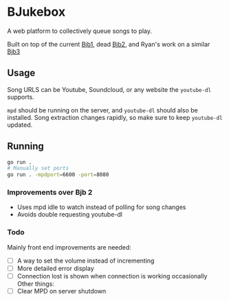 # BJukebox 

A web platform to collectively queue songs to play.

Built on top of the current [Bjb1](https://github.com/ocf/BJukebox), dead [Bjb2](https://github.com/dkess/BJukebox2/blob/master/bjb.py), and Ryan's work on a similar [Bjb3](https://github.com/NotRyan/BJukebox3)

## Usage

Song URLS can be Youtube, Soundcloud, or any website the `youtube-dl` supports.

`mpd` should be running on the server, and `youtube-dl` should also be installed. Song extraction changes rapidly, so make sure to keep `youtube-dl` updated.

## Running

```bash
go run .
# Manually set ports
go run . -mpdport=6600 -port=8080
```

### Improvements over Bjb 2

* Uses mpd idle to watch instead of polling for song changes
* Avoids double requesting youtube-dl 


### Todo

Mainly front end improvements are needed:
   - [ ] A way to set the volume instead of incrementing
   - [ ] More detailed error display
   - [ ] Connection lost is shown when connection is working occasionally
Other things:
 - [ ] Clear MPD on server shutdown